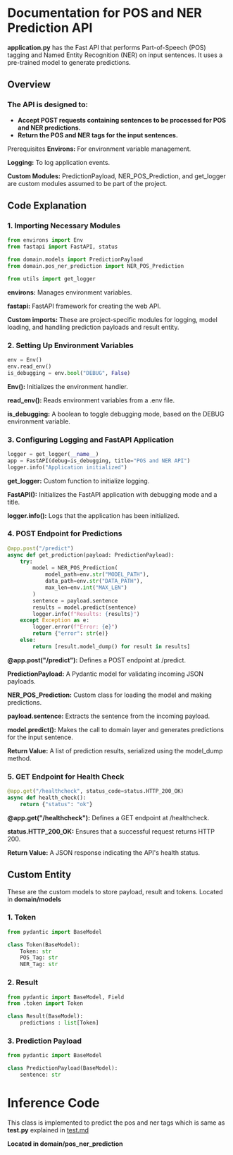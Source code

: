 # Documentation for POS and NER Prediction API
**application.py** has the Fast API that performs Part-of-Speech (POS) tagging and Named Entity Recognition (NER) on input sentences. It uses a pre-trained model to generate predictions.

## Overview
### The API is designed to:
- **Accept POST requests containing sentences to be processed for POS and NER predictions.**
- **Return the POS and NER tags for the input sentences.**

Prerequisites
**Environs:** For environment variable management.

**Logging:** To log application events.

**Custom Modules:** PredictionPayload, NER_POS_Prediction, and get_logger are custom modules assumed to be part of the project.


## Code Explanation
### 1. Importing Necessary Modules
```python
from environs import Env
from fastapi import FastAPI, status

from domain.models import PredictionPayload
from domain.pos_ner_prediction import NER_POS_Prediction

from utils import get_logger
```

**environs:** Manages environment variables.

**fastapi:** FastAPI framework for creating the web API.

**Custom imports:** These are project-specific modules for logging, model loading, and handling prediction payloads and result entity.

### 2. Setting Up Environment Variables
```python
env = Env()
env.read_env()
is_debugging = env.bool("DEBUG", False)
```
**Env():** Initializes the environment handler.

**read_env():** Reads environment variables from a .env file.

**is_debugging:** A boolean to toggle debugging mode, based on the DEBUG environment variable.

### 3. Configuring Logging and FastAPI Application

```python
logger = get_logger(__name__)
app = FastAPI(debug=is_debugging, title="POS and NER API")
logger.info("Application initialized")
```

**get_logger:** Custom function to initialize logging.

**FastAPI():** Initializes the FastAPI application with debugging mode and a title.

**logger.info():** Logs that the application has been initialized.

### 4. POST Endpoint for Predictions
```python 
@app.post("/predict")
async def get_prediction(payload: PredictionPayload):
    try:
        model = NER_POS_Prediction(
            model_path=env.str("MODEL_PATH"),
            data_path=env.str("DATA_PATH"),
            max_len=env.int("MAX_LEN")
        )
        sentence = payload.sentence
        results = model.predict(sentence)
        logger.info(f"Results: {results}")
    except Exception as e:
        logger.error(f"Error: {e}")
        return {"error": str(e)}
    else:
        return [result.model_dump() for result in results]

```
**@app.post("/predict"):** Defines a POST endpoint at /predict.

**PredictionPayload:** A Pydantic model for validating incoming JSON payloads.

**NER_POS_Prediction:** Custom class for loading the model and making predictions.

**payload.sentence:** Extracts the sentence from the incoming payload.

**model.predict():** Makes the call to domain layer and generates predictions for the input sentence.


**Return Value:** A list of prediction results, serialized using the model_dump method.

### 5. GET Endpoint for Health Check

```python 
@app.get("/healthcheck", status_code=status.HTTP_200_OK)
async def health_check():
    return {"status": "ok"}
```

**@app.get("/healthcheck"):** Defines a GET endpoint at /healthcheck.

**status.HTTP_200_OK:** Ensures that a successful request returns HTTP 200.

**Return Value:** A JSON response indicating the API's health status.


## Custom Entity
These are the custom models to store payload, result and tokens. Located in **domain/models**

### 1. Token

```python
from pydantic import BaseModel

class Token(BaseModel):
    Token: str
    POS_Tag: str
    NER_Tag: str
```

### 2. Result

```python
from pydantic import BaseModel, Field
from .token import Token

class Result(BaseModel):
    predictions : list[Token]
```

### 3. Prediction Payload
```python
from pydantic import BaseModel

class PredictionPayload(BaseModel):
    sentence: str
```

# Inference Code
This class is implemented to predict the pos and ner tags which is same as **test.py** explained in [test.md](test.md) 

**Located in domain/pos_ner_prediction**
